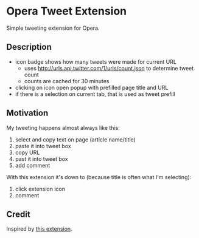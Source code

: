 Opera Tweet Extension
=====================

Simple tweeting extension for Opera. 

Description
-----------
- icon badge shows how many tweets were made for current URL
    - uses http://urls.api.twitter.com/1/urls/count.json to determine tweet count
    - counts are cached for 30 minutes
- clicking on icon open popup with prefilled page title and URL
- if there is a selection on current tab, that is used as tweet prefill

Motivation
----------
My tweeting happens almost always like this: 

1. select and copy text on page (article name/title)
2. paste it into tweet box
3. copy URL
4. past it into tweet box
5. add comment

With this extension it's down to (because title is often what I'm selecting):

1. click extension icon
2. comment

Credit
------
Inspired by [this extension](https://addons.opera.com/en/extensions/details/twitter-extension/).
